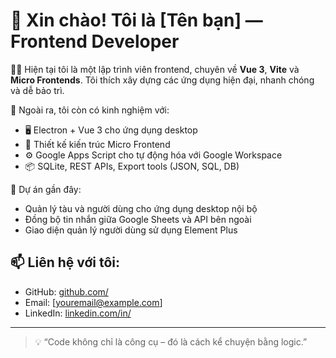 # 👋 Xin chào! Tôi là [Tên bạn] — Frontend Developer

👨‍💻 Hiện tại tôi là một lập trình viên frontend, chuyên về **Vue 3**, **Vite** và **Micro Frontends**. Tôi thích xây dựng các ứng dụng hiện đại, nhanh chóng và dễ bảo trì.

🚀 Ngoài ra, tôi còn có kinh nghiệm với:
- 🖥️ Electron + Vue 3 cho ứng dụng desktop
- 🧩 Thiết kế kiến trúc Micro Frontend
- ⚙️ Google Apps Script cho tự động hóa với Google Workspace
- 📦 SQLite, REST APIs, Export tools (JSON, SQL, DB)

📌 Dự án gần đây:
- Quản lý tàu và người dùng cho ứng dụng desktop nội bộ
- Đồng bộ tin nhắn giữa Google Sheets và API bên ngoài
- Giao diện quản lý người dùng sử dụng Element Plus

## 📫 Liên hệ với tôi:
- GitHub: [github.com/<username>](https://github.com/<username>)
- Email: [youremail@example.com]
- LinkedIn: [linkedin.com/in/<your-profile>](https://linkedin.com/in/<your-profile>)

---

> 💡 “Code không chỉ là công cụ – đó là cách kể chuyện bằng logic.”
